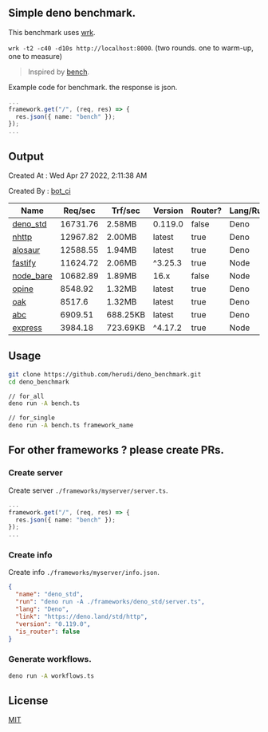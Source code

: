 ## Simple deno benchmark.
This benchmark uses [wrk](https://github.com/wg/wrk).

`wrk -t2 -c40 -d10s http://localhost:8000`. (two rounds. one to warm-up, one to measure)

> Inspired by [bench](https://github.com/denosaurs/bench).

Example code for benchmark. the response is json.
```ts
...
framework.get("/", (req, res) => {
  res.json({ name: "bench" });
});
...
```

## Output
Created At : Wed Apr 27 2022, 2:11:38 AM

Created By : [bot_ci](https://github.com/herudi/deno_benchmarks/commits?author=github-actions%5Bbot%5D)

|Name|Req/sec|Trf/sec|Version|Router?|Lang/Runtime|
|----|----|----|----|----|----|
|[deno_std](https://deno.land/std/http)|16731.76|2.58MB|0.119.0|false|Deno|
|[nhttp](https://github.com/nhttp/nhttp)|12967.82|2.00MB|latest|true|Deno|
|[alosaur](https://github.com/alosaur/alosaur)|12588.55|1.94MB|latest|true|Deno|
|[fastify](https://github.com/fastify/fastify)|11624.72|2.06MB|^3.25.3|true|Node|
|[node_bare](https://nodejs.org)|10682.89|1.89MB|16.x|false|Node|
|[opine](https://github.com/cmorten/opine)|8548.92|1.32MB|latest|true|Deno|
|[oak](https://github.com/oakserver/oak)|8517.6|1.32MB|latest|true|Deno|
|[abc](https://deno.land/x/abc)|6909.51|688.25KB|latest|true|Deno|
|[express](https://github.com/expressjs/express)|3984.18|723.69KB|^4.17.2|true|Node|


## Usage
```bash
git clone https://github.com/herudi/deno_benchmark.git
cd deno_benchmark

// for_all
deno run -A bench.ts

// for_single
deno run -A bench.ts framework_name
```
## For other frameworks ? please create PRs.
### Create server
Create server `./frameworks/myserver/server.ts`.
```ts
...
framework.get("/", (req, res) => {
  res.json({ name: "bench" });
});
...
```
### Create info
Create info `./frameworks/myserver/info.json`.
```json
{
  "name": "deno_std",
  "run": "deno run -A ./frameworks/deno_std/server.ts",
  "lang": "Deno",
  "link": "https://deno.land/std/http",
  "version": "0.119.0",
  "is_router": false
}
```
### Generate workflows.
```bash
deno run -A workflows.ts
```
## License

[MIT](LICENSE)

